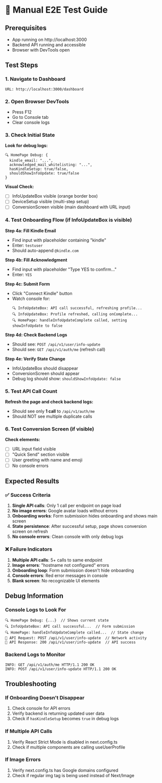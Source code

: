 # 🧪 Manual E2E Test Guide

## Prerequisites
- App running on http://localhost:3000
- Backend API running and accessible
- Browser with DevTools open

## Test Steps

### 1. **Navigate to Dashboard**
```
URL: http://localhost:3000/dashboard
```

### 2. **Open Browser DevTools**
- Press F12
- Go to Console tab
- Clear console logs

### 3. **Check Initial State**

**Look for debug logs:**
```
🔍 HomePage Debug: {
  kindle_email: "...",
  acknowledged_mail_whitelisting: "...",
  hasKindleSetup: true/false,
  shouldShowInfoUpdate: true/false
}
```

**Visual Check:**
- [ ] InfoUpdateBox visible (orange border box)
- [ ] DeviceSetup visible (multi-step setup)
- [ ] ConversionScreen visible (main dashboard with URL input)

### 4. **Test Onboarding Flow (if InfoUpdateBox is visible)**

**Step 4a: Fill Kindle Email**
- Find input with placeholder containing "kindle"
- Enter: `testuser`
- Should auto-append `@kindle.com`

**Step 4b: Fill Acknowledgment**
- Find input with placeholder "Type YES to confirm..."
- Enter: `YES`

**Step 4c: Submit Form**
- Click "Connect Kindle" button
- Watch console for:
  ```
  🔍 InfoUpdateBox: API call successful, refreshing profile...
  🔍 InfoUpdateBox: Profile refreshed, calling onComplete...
  🔍 HomePage: handleInfoUpdateComplete called, setting showInfoUpdate to false
  ```

**Step 4d: Check Backend Logs**
- Should see: `POST /api/v1/user/info-update`
- Should see: `GET /api/v1/auth/me` (refresh call)

**Step 4e: Verify State Change**
- InfoUpdateBox should disappear
- ConversionScreen should appear
- Debug log should show: `shouldShowInfoUpdate: false`

### 5. **Test API Call Count**

**Refresh the page and check backend logs:**
- Should see only **1 call** to `/api/v1/auth/me`
- Should NOT see multiple duplicate calls

### 6. **Test Conversion Screen (if visible)**

**Check elements:**
- [ ] URL input field visible
- [ ] "Quick Send" section visible
- [ ] User greeting with name and emoji
- [ ] No console errors

## Expected Results

### ✅ Success Criteria
1. **Single API calls**: Only 1 call per endpoint on page load
2. **No image errors**: Google avatar loads without errors
3. **Onboarding works**: Form submission hides onboarding and shows main screen
4. **State persistence**: After successful setup, page shows conversion screen on refresh
5. **No console errors**: Clean console with only debug logs

### ❌ Failure Indicators
1. **Multiple API calls**: 5+ calls to same endpoint
2. **Image errors**: "hostname not configured" errors
3. **Onboarding loop**: Form submission doesn't hide onboarding
4. **Console errors**: Red error messages in console
5. **Blank screen**: No recognizable UI elements

## Debug Information

### Console Logs to Look For
```
🔍 HomePage Debug: {...}  // Shows current state
🔍 InfoUpdateBox: API call successful...  // Form submission
🔍 HomePage: handleInfoUpdateComplete called...  // State change
📡 API Request: POST /api/v1/user/info-update  // Network activity
📡 API Response: 200 /api/v1/user/info-update  // API success
```

### Backend Logs to Monitor
```
INFO: GET /api/v1/auth/me HTTP/1.1 200 OK
INFO: POST /api/v1/user/info-update HTTP/1.1 200 OK
```

## Troubleshooting

### If Onboarding Doesn't Disappear
1. Check console for API errors
2. Verify backend is returning updated user data
3. Check if `hasKindleSetup` becomes `true` in debug logs

### If Multiple API Calls
1. Verify React Strict Mode is disabled in next.config.ts
2. Check if multiple components are calling useUserProfile

### If Image Errors
1. Verify next.config.ts has Google domains configured
2. Check if regular img tag is being used instead of Next/Image
